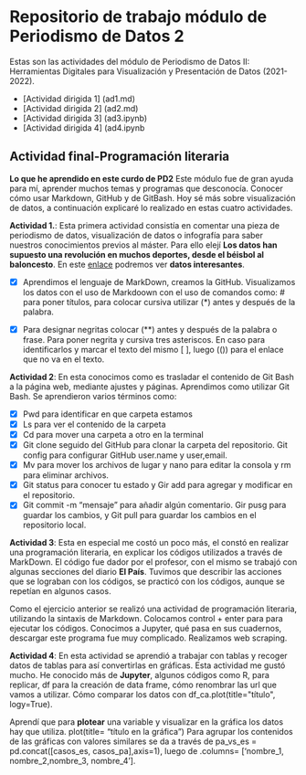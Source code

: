 # Repositorio de trabajo módulo de Periodismo de Datos 2

Estas son las actividades del módulo de Periodismo de Datos II: Herramientas Digitales para Visualización y Presentación de Datos (2021-2022).

- [Actividad dirigida 1] (ad1.md)
- [Actividad dirigida 2] (ad2.md)
- [Actividad dirigida 3] (ad3.ipynb)
- [Actividad dirigida 4] (ad4.ipynb

## Actividad final-Programación literaria

**Lo que he aprendido en este curdo de PD2**
Este módulo fue de gran ayuda para mí, aprender muchos temas y programas que desconocía. Conocer cómo usar Markdown, GitHub y de GitBash. Hoy sé más sobre visualización de datos, a continuación explicaré lo realizado en estas cuatro actividades.

 **Actividad 1.**: Esta primera actividad consistía en comentar una pieza de periodismo de datos, visualización de datos o infografía para saber nuestros conocimientos previos al máster. Para ello elejí **Los datos han supuesto una revolución en muchos deportes, desde el béisbol al baloncesto**. En este [enlace]( https://elpais.com/politica/2021/06/17/actualidad/1623948023_002863.html) podremos ver **datos interesantes**.
 
 - [x] Aprendimos el lenguaje de MarkDown, creamos la GitHub. Visualizamos los datos con el uso de Markdoown con el uso de comandos como: # para poner títulos, para colocar cursiva utilizar (*) antes y después de la palabra.
 
 - [x] Para designar negritas colocar (**) antes y después de la palabra o frase. Para poner negrita y cursiva tres asteriscos. En caso para identificarlos y marcar el texto del mismo [ ], luego (())  para el enlace que no va en el texto.
 
 **Actividad 2**: En esta conocimos como es trasladar el contenido de Git Bash a la página web, mediante ajustes y páginas. Aprendimos como utilizar Git Bash. Se aprendieron varios términos como:
 
 - [x] Pwd para identificar en que carpeta estamos
 - [x] Ls para ver el contenido de la carpeta
 - [x] Cd para mover una carpeta a otro en la terminal
 - [x] Git clone seguido del GitHub para clonar la carpeta del repositorio. Git config para configurar GitHub user.name y user,email.
 - [x] Mv para mover los archivos de lugar y nano para editar la consola y rm para eliminar archivos.
 - [x] Git status para conocer tu estado y Gir add para agregar y modificar en el repositorio.
 - [x] Git commit -m “mensaje” para añadir algún comentario. Gir pusg para guardar los cambios, y Git pull para guardar los cambios en el     repositorio local.
 
 **Actividad 3**: Esta en especial me costó un poco más, el constó en realizar una programación literaria, en explicar los códigos utilizados a través de MarkDown. El código fue dador por el profesor, con el mismo se trabajó con algunas secciones del diario **El País**. Tuvimos que describir las acciones que se lograban con los códigos, se practicó con los códigos, aunque se repetían en algunos casos. 
 
 Como el ejercicio anterior se realizó una actividad de programación literaria, utilizando la sintaxis de Markdown. Colocamos control + enter para para ejecutar los códigos. Conocimos a Jupyter, qué pasa en sus cuadernos, descargar este programa fue muy complicado. Realizamos web scraping.
 
 **Actividad 4**: En esta actividad se aprendió a trabajar con tablas y recoger datos de tablas para así convertirlas en gráficas. 
Esta actividad me gustó mucho. He conocido más de **Jupyter**, algunos códigos como R, para replicar, df para la creación de data frame, cómo renombrar las url que vamos a utilizar. Cómo comparar los datos con df_ca.plot(title="título", logy=True).

Aprendí que para **plotear** una variable y visualizar en la gráfica los datos hay que utiliza. plot(title= “título en la gráfica”) Para agrupar los contenidos de las gráficas con valores similares  se da a través de pa_vs_es = pd.concat([casos_es, casos_pa],axis=1), luego de .columns= [‘nombre_1, nombre_2,nombre_3, nombre_4’].

